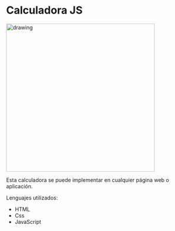 # Calculadora JS

<img src="https://imgur.com/a/Nbx5PR7" alt="drawing" width="400"/>

Esta calculadora se puede implementar en cualquier página web o aplicación.

Lenguajes utilizados:
- HTML
- Css
- JavaScript